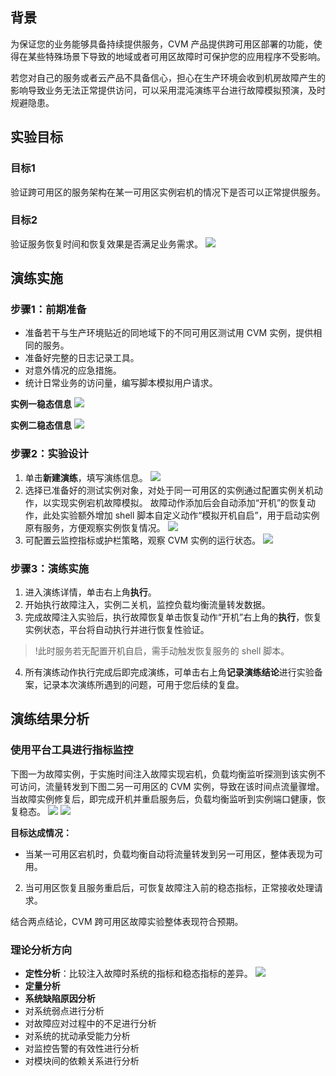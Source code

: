 ## 背景
为保证您的业务能够具备持续提供服务，CVM 产品提供跨可用区部署的功能，使得在某些特殊场景下导致的地域或者可用区故障时可保护您的应用程序不受影响。

若您对自己的服务或者云产品不具备信心，担心在生产环境会收到机房故障产生的影响导致业务无法正常提供访问，可以采用混沌演练平台进行故障模拟预演，及时规避隐患。

## 实验目标
### 目标1
验证跨可用区的服务架构在某一可用区实例宕机的情况下是否可以正常提供服务。

### 目标2
验证服务恢复时间和恢复效果是否满足业务需求。
![](https://qcloudimg.tencent-cloud.cn/raw/1b79bd288d22053ca57f7068a4324b9f.png)

## 演练实施
### 步骤1：前期准备
- 准备若干与生产环境贴近的同地域下的不同可用区测试用 CVM 实例，提供相同的服务。
- 准备好完整的日志记录工具。
- 对意外情况的应急措施。
- 统计日常业务的访问量，编写脚本模拟用户请求。

**实例一稳态信息**
![](https://qcloudimg.tencent-cloud.cn/raw/8bd4d8344181c4ae786f33f00f7924f4.png)

**实例二稳态信息**
![](https://qcloudimg.tencent-cloud.cn/raw/18e3ef2d0f152fe558fca43e89931e66.png)


### 步骤2：实验设计
1. 单击**新建演练**，填写演练信息。
![](https://qcloudimg.tencent-cloud.cn/raw/d62dc803bf79456e023c654d1058e25e.png)
2. 选择已准备好的测试实例对象，对处于同一可用区的实例通过配置实例关机动作，以实现实例宕机故障模拟。
故障动作添加后会自动添加“开机”的恢复动作，此处实验额外增加 shell 脚本自定义动作“模拟开机自启”，用于启动实例原有服务，方便观察实例恢复情况。
![](https://qcloudimg.tencent-cloud.cn/raw/9b367c7750963227599484246b163082.png)
3. 可配置云监控指标或护栏策略，观察 CVM 实例的运行状态。
![](https://qcloudimg.tencent-cloud.cn/raw/e0092a4c5a056689027a212c4f172754.png)

### 步骤3：演练实施
1. 进入演练详情，单击右上角**执行**。
2. 开始执行故障注入，实例二关机，监控负载均衡流量转发数据。
3. 完成故障注入实验后，执行故障恢复单击恢复动作“开机”右上角的**执行**，恢复实例状态，平台将自动执行并进行恢复性验证。
>!此时服务若无配置开机自启，需手动触发恢复服务的 shell 脚本。
4. 所有演练动作执行完成后即完成演练，可单击右上角**记录演练结论**进行实验备案，记录本次演练所遇到的问题，可用于您后续的复盘。
 

## 演练结果分析
### 使用平台工具进行指标监控
下图一为故障实例，于实施时间注入故障实现宕机，负载均衡监听探测到该实例不可访问，流量转发到下图二另一可用区的 CVM 实例，导致在该时间点流量骤增。
当故障实例修复后，即完成开机并重启服务后，负载均衡监听到实例端口健康，恢复稳态。
![](https://qcloudimg.tencent-cloud.cn/raw/44641df7d68ae9217e3974635be3e4bf.png)
![](https://qcloudimg.tencent-cloud.cn/raw/0b7f7a2a3e3aab767fb8b44485c9023c.png)

**目标达成情况：**
- 当某一可用区宕机时，负载均衡自动将流量转发到另一可用区，整体表现为可用。
2. 当可用区恢复且服务重启后，可恢复故障注入前的稳态指标，正常接收处理请求。

结合两点结论，CVM 跨可用区故障实验整体表现符合预期。



### 理论分析方向
- **定性分析**：比较注入故障时系统的指标和稳态指标的差异。
![](https://qcloudimg.tencent-cloud.cn/raw/cfac0ccc1fd547e83c7cb523d93801a2.png)
- **定量分析**
- **系统缺陷原因分析**
 - 对系统弱点进行分析
 - 对故障应对过程中的不足进行分析
 - 对系统的扰动承受能力分析
 - 对监控告警的有效性进行分析
 - 对模块间的依赖关系进行分析


